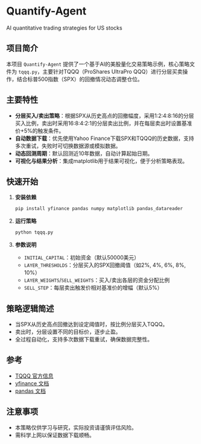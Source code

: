 # Quantify-Agent
AI quantitative trading strategies for US stocks
## 项目简介

本项目 `Quantify-Agent` 提供了一个基于AI的美股量化交易策略示例，核心策略文件为 `tqqq.py`，主要针对TQQQ（ProShares UltraPro QQQ）进行分层买卖操作，结合标普500指数（SPX）的回撤情况动态调整仓位。

## 主要特性

- **分层买入/卖出策略**：根据SPX从历史高点的回撤幅度，采用1:2:4:8:16的分层买入比例，卖出时采用16:8:4:2:1的分层卖出比例，并在每层卖出时设置基准价+5%的触发条件。
- **自动数据下载**：优先使用Yahoo Finance下载SPX和TQQQ的历史数据，支持多次重试，失败时可切换数据源或模拟数据。
- **动态回测周期**：默认回测近10年数据，自动计算起始日期。
- **可视化与结果分析**：集成matplotlib用于结果可视化，便于分析策略表现。

## 快速开始

1. **安装依赖**

   ```bash
   pip install yfinance pandas numpy matplotlib pandas_datareader
   ```

2. **运行策略**

   ```bash
   python tqqq.py
   ```

3. **参数说明**

   - `INITIAL_CAPITAL`：初始资金（默认50000美元）
   - `LAYER_THRESHOLDS`：分层买入的SPX回撤阈值（如2%, 4%, 6%, 8%, 10%）
   - `LAYER_WEIGHTS`/`SELL_WEIGHTS`：买入/卖出各层的资金分配比例
   - `SELL_STEP`：每层卖出触发价相对基准价的增幅（默认5%）

## 策略逻辑简述

- 当SPX从历史高点回撤达到设定阈值时，按比例分层买入TQQQ。
- 卖出时，分层设置不同的目标价，逐步止盈。
- 全过程自动化，支持多次数据下载重试，确保数据完整性。

## 参考

- [TQQQ 官方信息](https://www.proshares.com/our-etfs/leveraged-and-inverse/tqqq)
- [yfinance 文档](https://github.com/ranaroussi/yfinance)
- [pandas 文档](https://pandas.pydata.org/)

## 注意事项

- 本策略仅供学习与研究，实际投资请谨慎评估风险。
- 需科学上网以保证数据下载顺畅。

